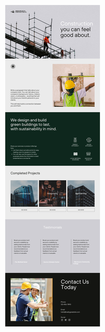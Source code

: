 ![template](https://raw.githubusercontent.com/ShriIraCatalog/resources-two/refs/heads/master/2025/04/20/20250420041012.png)
